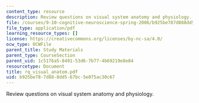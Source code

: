 ```yaml
---
content_type: resource
description: Review questions on visual system anatomy and physiology.
file: /courses/9-10-cognitive-neuroscience-spring-2006/b925be787d888dd567bc5e075ac30c67_rq_visual_anatom.pdf
file_type: application/pdf
learning_resource_types: []
license: https://creativecommons.org/licenses/by-nc-sa/4.0/
ocw_type: OCWFile
parent_title: Study Materials
parent_type: CourseSection
parent_uid: 1c5176a5-8491-53d6-7b77-4b69219e8e84
resourcetype: Document
title: rq_visual_anatom.pdf
uid: b925be78-7d88-8dd5-67bc-5e075ac30c67
---
```

Review questions on visual system anatomy and physiology.